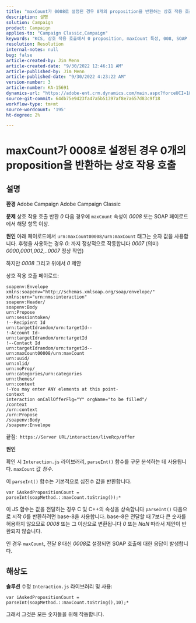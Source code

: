 ```yaml
---
title: "maxCount가 0008로 설정된 경우 0개의 proposition을 반환하는 상호 작용 호출"
description: 설명
solution: Campaign
product: Campaign
applies-to: "Campaign Classic,Campaign"
keywords: "KCS, 상호 작용 호출에서 0 proposition, maxCount 특성, 008, SOAP 페이로드, Adobe Campaign, Adobe Campaign Classic 반환"
resolution: Resolution
internal-notes: null
bug: false
article-created-by: Jim Menn
article-created-date: "9/30/2022 12:46:11 AM"
article-published-by: Jim Menn
article-published-date: "9/30/2022 4:23:22 AM"
version-number: 3
article-number: KA-15691
dynamics-url: "https://adobe-ent.crm.dynamics.com/main.aspx?forceUCI=1&pagetype=entityrecord&etn=knowledgearticle&id=178a6d43-5940-ed11-9db1-0022480866ad"
source-git-commit: 64db75e9423fa47a5b51397af8e7a657d83c9f18
workflow-type: tm+mt
source-wordcount: '195'
ht-degree: 2%

---
```


# maxCount가 0008로 설정된 경우 0개의 proposition을 반환하는 상호 작용 호출

## 설명


<b>환경</b>
Adobe Campaign Adobe Campaign Classic

<b>문제</b>
상호 작용 호출 반환 *0* 다음 경우에 `maxCount` 속성이 *0008* 또는 SOAP 페이로드에서 해당 항목 이상.

<b>원인</b>
아래 페이로드에서 `urn:maxCount00008/urn:maxCount` 태그는 숫자 값을 사용합니다.
후행을 사용하는 경우 *0*: 까지 정상적으로 작동합니다 *0007* (의미) *0000*,*0001*,*002*,..*0007* 정상 작업)

하지만 *0008* 그리고 위에서 *0* 제안

상호 작용 호출 페이로드:


```
soapenv:Envelope xmlns:soapenv="http://schemas.xmlsoap.org/soap/envelope/" xmlns:urn="urn:nms:interaction"
soapenv:Header/
soapenv:Body
urn:Propose
urn:sessiontoken/
!--Recipient Id
urn:targetIdrandom/urn:targetId--
!-Account Id-
urn:targetIdrandom/urn:targetId
!--Contact Id
urn:targetIdrandom/urn:targetId--
urn:maxCount00008/urn:maxCount
urn:uuid/
urn:nlid/
urn:noProp/
urn:categories/urn:categories
urn:themes/
urn:context
!-You may enter ANY elements at this point-
context
interaction onCallOfferFlg="Y" orgName="to be filled"/
/context
/urn:context
/urn:Propose
/soapenv:Body
/soapenv:Envelope
```




끝점: 
`https://Server URL/interaction/liveRcp/offer`

<b>원인</b>

확인 시 `Interaction.js` 라이브러리, `parseInt()` 함수를 구문 분석하는 데 사용됩니다. `maxCount` 값 *정수*.

이 `parseInt()` 함수는 기본적으로 십진수 값을 반환합니다.


```
var iAskedPropositionCount = parseInt(soapMethod.::maxCount.toString());*
```


이 JS 함수는 값을 전달하는 경우 C 및 C++의 속성을 상속합니다 `parseInt()` 다음으로 시작 *0*를 반환하려면 base-8을 사용합니다.
base-8은 전달할 때 7보다 큰 숫자를 허용하지 않으므로 *0008* 또는 그 이상으로 변환됩니다 *0* 또는 *NaN* 따라서 제안이 반환되지 않습니다.

인 경우 `maxCount`, 전달 *8* 대신 *0008*&#x200B;로 설정되면 SOAP 호출에 대한 응답이 발생합니다.


## 해상도


<b>솔루션</b>
수정 `Interaction.js` 라이브러리 및 사용:




```
var iAskedPropositionCount = parseInt(soapMethod.::maxCount.toString(),10);*
```




그래서 그것은 모든 숫자들을 위해 작동합니다.
